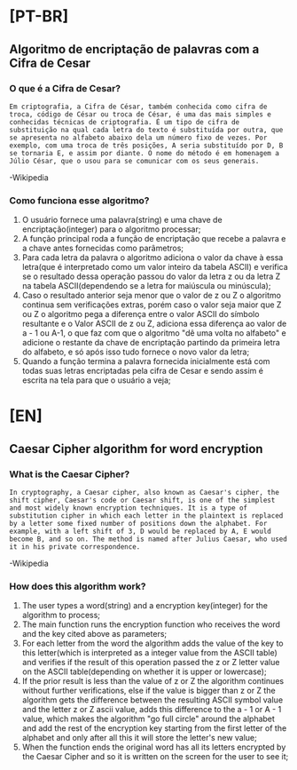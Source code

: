 # [PT-BR]

## Algoritmo de encriptação de palavras com a Cifra de Cesar

### O que é a Cifra de Cesar?
```
Em criptografia, a Cifra de César, também conhecida como cifra de troca, código de César ou troca de César, é uma das mais simples e conhecidas técnicas de criptografia. É um tipo de cifra de substituição na qual cada letra do texto é substituída por outra, que se apresenta no alfabeto abaixo dela um número fixo de vezes. Por exemplo, com uma troca de três posições, A seria substituído por D, B se tornaria E, e assim por diante. O nome do método é em homenagem a Júlio César, que o usou para se comunicar com os seus generais.
``` 
-Wikipedia

### Como funciona esse algoritmo?

1. O usuário fornece uma palavra(string) e uma chave de encriptação(integer) para o algoritmo processar;
2. A função principal roda a função de encriptação que recebe a palavra e a chave antes fornecidas como parâmetros;
3. Para cada letra da palavra o algoritmo adiciona o valor da chave à essa letra(que é interpretado como um valor inteiro da tabela ASCII) e verifica se o resultado dessa operação passou do valor da letra z ou da letra Z na tabela ASCII(dependendo se a letra for maiúscula ou minúscula);
4. Caso o resultado anterior seja menor que o valor de z ou Z o algoritmo continua sem verificações extras, porém caso o valor seja maior que Z ou Z o algoritmo pega a diferença entre o valor ASCII do símbolo resultante e o Valor ASCII de z ou Z, adiciona essa diferença ao valor de a - 1 ou A-1, o que faz com que o algoritmo "dê uma volta no alfabeto" e adicione o restante da chave de encriptação partindo da primeira letra do alfabeto, e só após isso tudo fornece o novo valor da letra;
5. Quando a função termina a palavra fornecida inicialmente está com todas suas letras encriptadas pela cifra de Cesar e sendo assim é escrita na tela para que o usuário a veja;

# [EN]

## Caesar Cipher algorithm for word encryption

### What is the Caesar Cipher?
```
In cryptography, a Caesar cipher, also known as Caesar's cipher, the shift cipher, Caesar's code or Caesar shift, is one of the simplest and most widely known encryption techniques. It is a type of substitution cipher in which each letter in the plaintext is replaced by a letter some fixed number of positions down the alphabet. For example, with a left shift of 3, D would be replaced by A, E would become B, and so on. The method is named after Julius Caesar, who used it in his private correspondence.
``` 
-Wikipedia

### How does this algorithm work?

1. The user types a word(string) and a encryption key(integer) for the algorithm to process;
2. The main function runs the encryption function who receives the word and the key cited above as parameters;
3. For each letter from the word the algorithm adds the value of the key to this letter(which is interpreted as a integer value from the ASCII table) and verifies if the result of this operation passed the z or Z letter value on the ASCII table(depending on whether it is upper or lowercase);
4. If the prior result is less than the value of z or Z the algorithm continues without further verifications, else if the value is bigger than z or Z the algorithm gets the difference between the resulting ASCII symbol value and the letter z or Z ascii value, adds this difference to the a - 1 or A - 1 value, which makes the algorithm "go full circle" around the alphabet and add the rest of the encryption key starting from the first letter of the alphabet and only after all this it will store the letter's new value;
5. When the function ends the original word has all its letters encrypted by the Caesar Cipher and so it is written on the screen for the user to see it;
